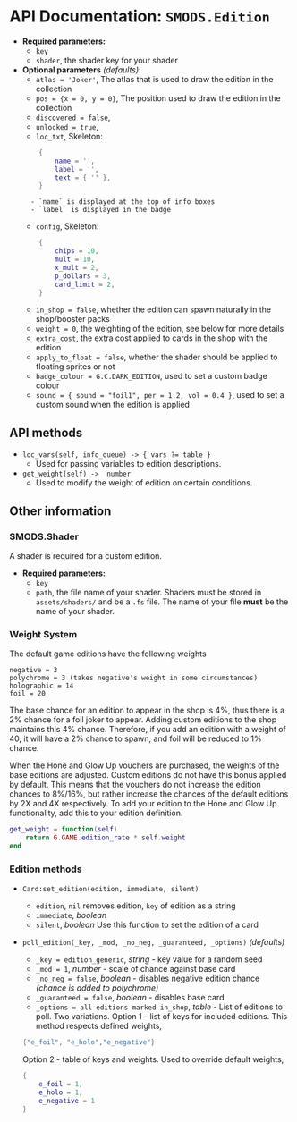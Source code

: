 # API Documentation: `SMODS.Edition`
- **Required parameters:**
	- `key`
	- `shader`, the shader key for your shader
- **Optional parameters** *(defaults)*:
	- `atlas = 'Joker'`, The atlas that is used to draw the edition in the collection
	- `pos = {x = 0, y = 0}`, The position used to draw the edition in the collection
	- `discovered = false`,
	- `unlocked = true`,
	- `loc_txt`, Skeleton:
	```lua
		{
			name = '',
			label = '',
			text = { '' },
		}
	```
		- `name` is displayed at the top of info boxes
		- `label` is displayed in the badge
	- `config`, Skeleton:
	```lua
		{
			chips = 10,
			mult = 10,
			x_mult = 2,
			p_dollars = 3,
			card_limit = 2,
		}
	```
	- `in_shop = false`, whether the edition can spawn naturally in the shop/booster packs
	- `weight = 0`, the weighting of the edition, see below for more details
	- `extra_cost`, the extra cost applied to cards in the shop with the edition
	- `apply_to_float = false`, whether the shader should be applied to floating sprites or not
	- `badge_colour = G.C.DARK_EDITION`, used to set a custom badge colour
	- `sound = { sound = "foil1", per = 1.2, vol = 0.4 }`, used to set a custom sound when the edition is applied

## API methods
- `loc_vars(self, info_queue) -> { vars ?= table }`
	- Used for passing variables to edition descriptions.
- `get_weight(self) ->  number `
	- Used to modify the weight of edition on certain conditions.

## Other information
### SMODS.Shader
A shader is required for a custom edition.
- **Required parameters:**
	- `key`
	- `path`, the file name of your shader. Shaders must be stored in `assets/shaders/` and be a `.fs` file. The name of your file **must** be the name of your shader.



### Weight System
The default game editions have the following weights
```
negative = 3
polychrome = 3 (takes negative's weight in some circumstances)
holographic = 14
foil = 20
```
The base chance for an edition to appear in the shop is 4%, thus there is a 2% chance for a foil joker to appear. Adding custom editions to the shop maintains this 4% chance. Therefore, if you add an edition with a weight of 40, it will have a 2% chance to spawn, and foil will be reduced to 1% chance.

When the Hone and Glow Up vouchers are purchased, the weights of the base editions are adjusted. Custom editions do not have this bonus applied by default. This means that the vouchers do not increase the edition chances to 8%/16%, but rather increase the chances of the default editions by 2X and 4X respectively. To add your edition to the Hone and Glow Up functionality, add this to your edition definition.
```lua
get_weight = function(self)
	return G.GAME.edition_rate * self.weight
end
```

### Edition methods
- `Card:set_edition(edition, immediate, silent)`
	- `edition`, `nil` removes edition, `key` of edition as a string
	- `immediate`, *boolean*
	- `silent`, *boolean*
Use this function to set the edition of a card

- `poll_edition(_key, _mod, _no_neg, _guaranteed, _options)` *(defaults)*
	- `_key = edition_generic`, *string* - key value for a random seed
	- `_mod = 1`, *number* - scale of chance against base card
	- `_no_neg = false`, *boolean* - disables negative edition chance *(chance is added to polychrome)*
	- `_guaranteed = false`, *boolean* - disables base card
	- `_options = all editions marked in_shop`, *table* - List of editions to poll. Two variations.
	Option 1 - list of keys for included editions. This method respects defined weights,
	```lua
	{"e_foil", "e_holo","e_negative"}
	```
	Option 2 - table of keys and weights. Used to override default weights,
	```lua
	{
		e_foil = 1,
		e_holo = 1,
		e_negative = 1
	}
	```